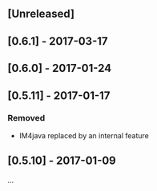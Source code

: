## [Unreleased]


## [0.6.1] - 2017-03-17


## [0.6.0] - 2017-01-24


## [0.5.11] - 2017-01-17
### Removed
- IM4java replaced by an internal feature


## [0.5.10] - 2017-01-09
...